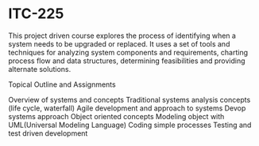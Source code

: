 # ITC-225


This project driven course explores the process of identifying when a system needs to be upgraded or replaced. It uses a set of tools and techniques for analyzing system components and requirements, charting process flow and data structures, determining feasibilities and providing alternate solutions.

Topical Outline and Assignments

Overview of systems and concepts
Traditional systems analysis concepts (life cycle, waterfall)
Agile development and approach to systems
Devop systems approach
Object oriented concepts
Modeling object with UML(Universal Modeling Language)
Coding simple processes
Testing and test driven development
